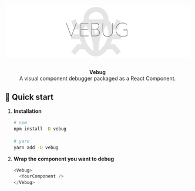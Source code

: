 <p align="center">
  <img src="src/images/vebug-logo.png" alt="vebug banner" align="center" />
</p>

<br />

<div align="center"><strong>Vebug</strong></div>
<div align="center">A visual component debugger packaged as a React Component.</div>

## 🚀 Quick start

1.  **Installation**

    ```sh
    # npm
    npm install -D vebug

    # yarn
    yarn add -D vebug
    ```

2.  **Wrap the component you want to debug**

    ```js
    <Vebug>
      <YourComponent />
    </Vebug>
    ```
